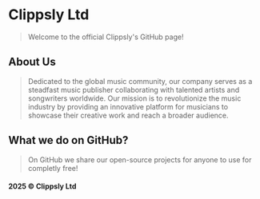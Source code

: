 # Clippsly Ltd

> Welcome to the official Clippsly's GitHub page!

## About Us

> Dedicated to the global music community, our company serves as a steadfast music publisher collaborating with talented artists and songwriters worldwide. Our mission is to revolutionize the music industry by providing an innovative platform for musicians to showcase their creative work and reach a broader audience.

## What we do on GitHub?

> On GitHub we share our open-source projects for anyone to use for completly free!

#### 2025 © Clippsly Ltd
